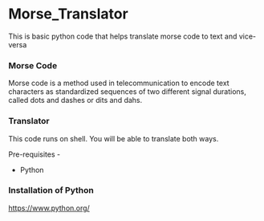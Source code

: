 # Morse_Translator
This is basic python code that helps translate morse code to text and vice-versa

### Morse Code
Morse code is a method used in telecommunication to encode text characters as standardized sequences of two different signal durations, called dots and dashes or dits and dahs.

### Translator
This code runs on shell. You will be able to translate both ways.

Pre-requisites - 
* Python  

### Installation of Python  
https://www.python.org/  

